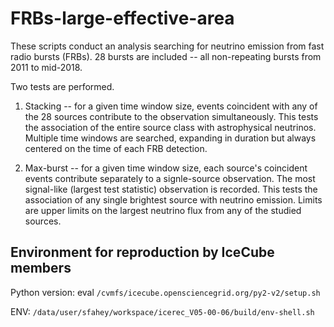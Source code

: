# FRBs-large-effective-area

These scripts conduct an analysis searching for neutrino emission from fast radio bursts (FRBs). 28 bursts are included -- all non-repeating bursts from 2011 to mid-2018.

Two tests are performed.

1. Stacking -- for a given time window size, events coincident with any of the 28 sources contribute to the observation simultaneously. This tests the association of the entire source class with astrophysical neutrinos. Multiple time windows are searched, expanding in duration but always centered on the time of each FRB detection.

2. Max-burst -- for a given time window size, each source's coincident events contribute separately to a signle-source observation. The most signal-like (largest test statistic) observation is recorded. This tests the association of any single brightest source with neutrino emission. Limits are upper limits on the largest neutrino flux from any of the studied sources.

## Environment for reproduction by IceCube members
Python version: eval `/cvmfs/icecube.opensciencegrid.org/py2-v2/setup.sh`

ENV: `/data/user/sfahey/workspace/icerec_V05-00-06/build/env-shell.sh`

